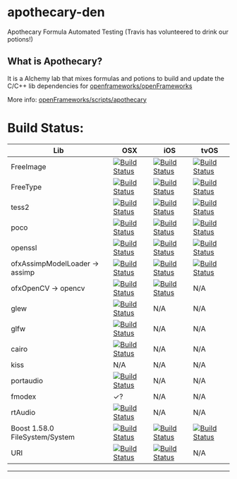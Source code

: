 apothecary-den
==============

Apothecary Formula Automated Testing (Travis has volunteered to drink our potions!)

What is Apothecary? 
----------
It is a Alchemy lab that mixes formulas and potions to build and update the C/C++ lib dependencies for [openframeworks/openFrameworks](https://github.com/openframeworks/openFrameworks)

More info: [openFrameworks/scripts/apothecary](https://github.com/openframeworks/openFrameworks/tree/master/scripts/apothecary)


# Build Status:

| Lib                             | OSX |  iOS |  tvOS | 
|---------------------------------|-----|-------|---------------------|
| FreeImage                       |[![Build Status](https://travis-ci.org/danoli3/apothecary-den.svg?branch=freeimage-osx)](https://travis-ci.org/danoli3/apothecary-den?branch=freeimage-osx) | [![Build Status](https://travis-ci.org/danoli3/apothecary-den.svg?branch=freeimage-ios)](https://travis-ci.org/danoli3/apothecary-den?branch=freeimage-ios) | [![Build Status](https://travis-ci.org/danoli3/apothecary-den.svg?branch=freeimage-tvos)](https://travis-ci.org/danoli3/apothecary-den?branch=freeimage-tvos) |
| FreeType                        |[![Build Status](https://travis-ci.org/danoli3/apothecary-den.svg?branch=freetype-osx)](https://travis-ci.org/danoli3/apothecary-den?branch=freetype-osx) | [![Build Status](https://travis-ci.org/danoli3/apothecary-den.svg?branch=freetype-ios)](https://travis-ci.org/danoli3/apothecary-den?branch=freetype-ios) | [![Build Status](https://travis-ci.org/danoli3/apothecary-den.svg?branch=freetype-tvos)](https://travis-ci.org/danoli3/apothecary-den?branch=freetype-tvos) |
| tess2                           | [![Build Status](https://travis-ci.org/danoli3/apothecary-den.svg?branch=tess2-osx)](https://travis-ci.org/danoli3/apothecary-den?branch=tess2-osx) | [![Build Status](https://travis-ci.org/danoli3/apothecary-den.svg?branch=tess2-ios)](https://travis-ci.org/danoli3/apothecary-den?branch=tess2-ios) |  [![Build Status](https://travis-ci.org/danoli3/apothecary-den.svg?branch=tess2-tvos)](https://travis-ci.org/danoli3/apothecary-den?branch=tess2-tvos)|
| poco                            |[![Build Status](https://travis-ci.org/danoli3/apothecary-den.svg?branch=poco-osx)](https://travis-ci.org/danoli3/apothecary-den?branch=poco-osx) | [![Build Status](https://travis-ci.org/danoli3/apothecary-den.svg?branch=poco-ios)](https://travis-ci.org/danoli3/apothecary-den?branch=poco-ios) | [![Build Status](https://travis-ci.org/danoli3/apothecary-den.svg?branch=poco-tvos)](https://travis-ci.org/danoli3/apothecary-den?branch=poco-tvos) |
| openssl                         | [![Build Status](https://travis-ci.org/danoli3/apothecary-den.svg?branch=openssl-osx)](https://travis-ci.org/danoli3/apothecary-den?branch=openssl-osx) | [![Build Status](https://travis-ci.org/danoli3/apothecary-den.svg?branch=openssl-ios)](https://travis-ci.org/danoli3/apothecary-den?branch=openssl-ios) | [![Build Status](https://travis-ci.org/danoli3/apothecary-den.svg?branch=openssl-tvos)](https://travis-ci.org/danoli3/apothecary-den?branch=openssl-tvos) |
| ofxAssimpModelLoader -> assimp  |[![Build Status](https://travis-ci.org/danoli3/apothecary-den.svg?branch=assimp-osx)](https://travis-ci.org/danoli3/apothecary-den?branch=assimp-osx) | [![Build Status](https://travis-ci.org/danoli3/apothecary-den.svg?branch=assimp-ios)](https://travis-ci.org/danoli3/apothecary-den?branch=assimp-ios) | [![Build Status](https://travis-ci.org/danoli3/apothecary-den.svg?branch=assimp-tvos)](https://travis-ci.org/danoli3/apothecary-den?branch=assimp-tvos) |
| ofxOpenCV -> opencv             | [![Build Status](https://travis-ci.org/danoli3/apothecary-den.svg?branch=opencv-osx)](https://travis-ci.org/danoli3/apothecary-den?branch=opencv-osx) | [![Build Status](https://travis-ci.org/danoli3/apothecary-den.svg?branch=opencv-ios)](https://travis-ci.org/danoli3/apothecary-den?branch=opencv-ios) | N/A |
| glew                            | [![Build Status](https://travis-ci.org/danoli3/apothecary-den.svg?branch=glew-osx)](https://travis-ci.org/danoli3/apothecary-den?branch=glew-osx)| N/A | N/A |
| glfw                            | [![Build Status](https://travis-ci.org/danoli3/apothecary-den.svg?branch=glfw-osx)](https://travis-ci.org/danoli3/apothecary-den?branch=glfw-osx) | N/A | N/A |
| cairo                          | [![Build Status](https://travis-ci.org/danoli3/apothecary-den.svg?branch=cairo-osx)](https://travis-ci.org/danoli3/apothecary-den?branch=cairo-osx) |  N/A  | N/A |
| kiss                            | N/A  |  N/A | N/A |
| portaudio                       | [![Build Status](https://travis-ci.org/danoli3/apothecary-den.svg?branch=fmod-osx)](https://travis-ci.org/danoli3/apothecary-den?branch=fmod-osx) |  N/A | N/A|
| fmodex                            | ✓?  | N/A  | N/A |
| rtAudio                         | [![Build Status](https://travis-ci.org/danoli3/apothecary-den.svg?branch=rtaudio-osx)](https://travis-ci.org/danoli3/apothecary-den?branch=rtaudio-osx)  |  N/A | N/A |
| Boost 1.58.0 FileSystem/System  |  [![Build Status](https://travis-ci.org/danoli3/apothecary-den.svg?branch=boost-osx)](https://travis-ci.org/danoli3/apothecary-den?branch=boost-osx) | [![Build Status](https://travis-ci.org/danoli3/apothecary-den.svg?branch=boost-ios)](https://travis-ci.org/danoli3/apothecary-den?branch=boost-ios)  | [![Build Status](https://travis-ci.org/danoli3/apothecary-den.svg?branch=boost-tvos)](https://travis-ci.org/danoli3/apothecary-den?branch=boost-tvos) |
| URI  |  [![Build Status](https://travis-ci.org/danoli3/apothecary-den.svg?branch=uri-osx)](https://travis-ci.org/danoli3/apothecary-den?branch=uri-osx) | [![Build Status](https://travis-ci.org/danoli3/apothecary-den.svg?branch=uri-ios)](https://travis-ci.org/danoli3/apothecary-den?branch=uri-ios)  | N/A |

----------------------------------
